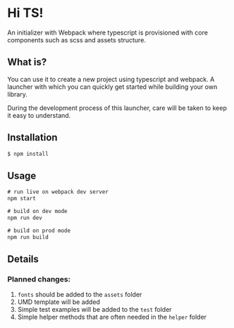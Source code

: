 # Hi TS!

An initializer with Webpack where typescript is provisioned with core components such as scss and assets structure.

## What is?

You can use it to create a new project using typescript and webpack. A launcher with which you can quickly get started while building your own library.

During the development process of this launcher, care will be taken to keep it easy to understand.

## Installation

```bash
$ npm install
```

## Usage

```javascript
# run live on webpack dev server
npm start

# build on dev mode
npm run dev

# build on prod mode
npm run build
```

## Details

### Planned changes:
1. `fonts` should be added to the `assets` folder
2. UMD template will be added
3. Simple test examples will be added to the `test` folder
4. Simple helper methods that are often needed in the `helper` folder
